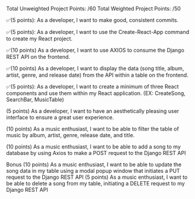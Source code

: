 Total Unweighted Project Points: /60
Total Weighted Project Points: /50

✅(5 points): As a developer, I want to make good, consistent commits.  

✅(5 points): As a developer, I want to use the Create-React-App command to create my React project.  

✅(10 points) As a developer, I want to use AXIOS to consume the Django REST API on the frontend.  

✅(10 points) As a developer, I want to display the data (song title, album, artist, genre, and release date) from the API within a table on the frontend. 

✅(5 points): As a developer, I want to create a minimum of three React components and use them within my React application. (EX: CreateSong, SearchBar, MusicTable) 

(5 points) As a developer, I want to have an aesthetically pleasing user interface to ensure a great user experience.  

(10 points) As a music enthusiast, I want to be able to filter the table of music by album, artist, genre, release date, and title. 

(10 points) As a music enthusiast, I want to be able to add a song to my database by using Axios to make a POST request to the Django REST API
 
Bonus
(10 points) As a music enthusiast, I want to be able to update the song data in my table using a modal popup window that initiates a PUT request to the Django REST API
(5 points) As a music enthusiast, I want to be able to delete a song from my table, initiating a DELETE request to my Django REST API
